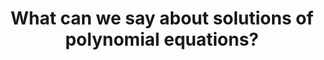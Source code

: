 ---
id: E3
title: What can we say about solutions of polynomial equations?
dependencies: 
    - E2
keyQuestions:
    - How can we solve a quadratic equation?
    - How can we solve a cubic equation?
    - How many points do we need to determine a polynomial equation?
    - In what ways can we represent a polynomial equation, and how are they related?
    - What are the _factor theorem_ and the _remainder theorem_, and why are they useful?
    - What does it mean to count a solution _with multiplicity_?
    - How many solutions do we expect a polynomial equation to have?
    - If we cannot solve a polynomial equation exactly, how can we obtain approximate values for its roots?
        
---